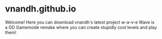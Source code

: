 # vnandh.github.io

Welcome!
Here you can download vnandh's latest project
w-a-v-e
Wave is a GD Gamemode remake where you can create stupidly cool levels and play them!
